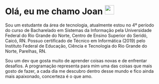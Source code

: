 <h1> Olá, eu me chamo Joan <img src="https://media.giphy.com/media/hvRJCLFzcasrR4ia7z/giphy.gif" width="30px"></h1>

Sou um estudante da área de tecnologia, atualmente estou no 4º período do curso de Bacharelado em Sistemas da Informação pela Universidade Federal do Rio Grande do Norte, Centro de Ensino Superior do Seridó, Caicó, RN. Possuo certificado de Técnico em Informática (2019) pelo Instituto Federal de Educação, Ciência e Tecnologia do Rio Grande do Norte, Parelhas, RN.

Sou um dev que gosta muito de aprender coisas novas e de enfrentar desafios. A programação representa para mim uma das coisas que mais gosto de fazer, a cada dia me descubro dentro desse mundo e fico ainda mais apaixonado, concerteza é o que amo. 



